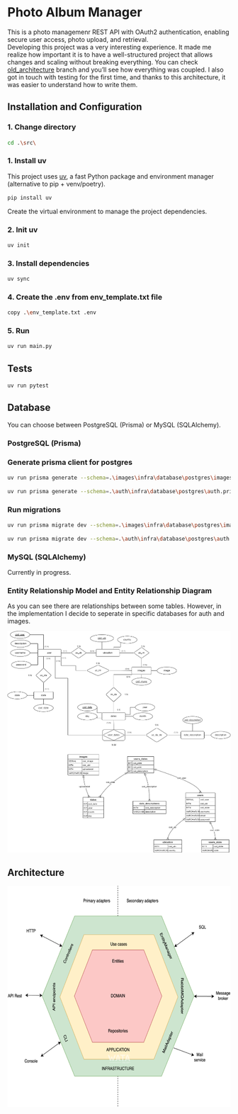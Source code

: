 # Photo Album Manager

This is a photo managemenr REST API with OAuth2 authentication, enabling secure user access, photo upload, and retrieval.   
Developing this project was a very interesting experience. It made me realize how important it is to have a well-structured project that allows changes and scaling without breaking everything. You can check [old_architecture](https://github.com/Gokruzk/photo_manager/tree/old_architecture) branch and you’ll see how everything was coupled. I also got in touch with testing for the first time, and thanks to this architecture, it was easier to understand how to write them.   

## Installation and Configuration

### 1. Change directory

```bash
cd .\src\
```

### 1. Install uv

This project uses [uv](https://docs.astral.sh/uv), a fast Python package and environment manager (alternative to pip + venv/poetry).

```bash
pip install uv
```
Create the virtual environment to manage the project dependencies. 

### 2. Init uv

```bash
uv init
```

### 3. Install dependencies

```bash
uv sync
```

### 4. Create the .env from env_template.txt file

```bash
copy .\env_template.txt .env
```

### 5. Run

```bash
uv run main.py
```

## Tests
```bash
uv run pytest
```

## Database

You can choose between PostgreSQL (Prisma) or MySQL (SQLAlchemy).

### PostgreSQL (Prisma)

### Generate prisma client for postgres
```bash
uv run prisma generate --schema=.\images\infra\database\postgres\images.prisma
```
```bash
uv run prisma generate --schema=.\auth\infra\database\postgres\auth.prisma
```
### Run migrations
```bash
uv run prisma migrate dev --schema=.\images\infra\database\postgres\images.prisma
```
```bash
uv run prisma migrate dev --schema=.\auth\infra\database\postgres\auth.prisma
```

### MySQL (SQLAlchemy)
Currently in progress.

### Entity Relationship Model and Entity Relationship Diagram
As you can see there are relationships between some tables. However, in the implementation I decide to seperate in specific databases for auth and images.

<img src="https://github.com/Gokruzk/photo_manager/blob/main/db_diagram.png" height=500 width=700 alt="database model">

## Architecture

<img src="https://github.com/Gokruzk/photo_manager/blob/main/hexagonal_architecture.png" height=500 width=700 alt="hexagonal architecture">
